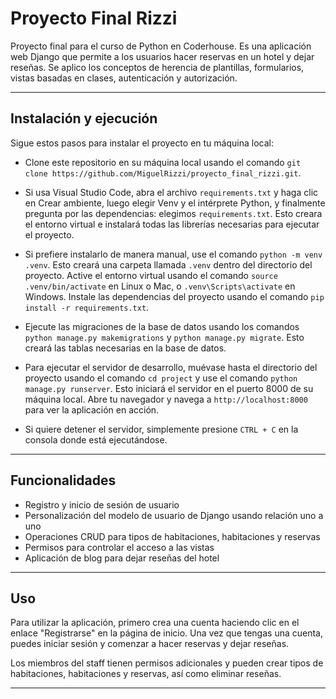 # Proyecto Final Rizzi

Proyecto final para el curso de Python en Coderhouse. Es una aplicación web Django que permite a los usuarios hacer reservas en un hotel y dejar reseñas. Se aplico los conceptos de herencia de plantillas, formularios, vistas basadas en clases, autenticación y autorización.

---
## Instalación y ejecución

Sigue estos pasos para instalar el proyecto en tu máquina local:

- Clone este repositorio en su máquina local usando el comando `git clone https://github.com/MiguelRizzi/proyecto_final_rizzi.git`.

- Si usa Visual Studio Code, abra el archivo `requirements.txt` y haga clic en Crear ambiente, luego elegir Venv y el intérprete Python, y finalmente pregunta por las dependencias: elegimos `requirements.txt`. Esto creara el entorno virtual e instalará todas las librerías necesarias para ejecutar el proyecto.

- Si prefiere instalarlo de manera manual, use el comando `python -m venv .venv`. Esto creará una carpeta llamada `.venv` dentro del directorio del proyecto.
Active el entorno virtual usando el comando `source .venv/bin/activate` en Linux o Mac, o `.venv\Scripts\activate` en Windows.
Instale las dependencias del proyecto usando el comando `pip install -r requirements.txt`. 

- Ejecute las migraciones de la base de datos usando los comandos `python manage.py makemigrations` y `python manage.py migrate`. Esto creará las tablas necesarias en la base de datos.

- Para ejecutar el servidor de desarrollo, muévase hasta el directorio del proyecto usando el comando `cd project` y use el comando `python manage.py runserver`. Esto iniciará el servidor en el puerto 8000 de su máquina local. Abre tu navegador y navega a `http://localhost:8000` para ver la aplicación en acción.

- Si quiere detener el servidor, simplemente presione `CTRL + C` en la consola donde está ejecutándose.

---
## Funcionalidades
- Registro y inicio de sesión de usuario
- Personalización del modelo de usuario de Django usando relación uno a uno
- Operaciones CRUD para tipos de habitaciones, habitaciones y reservas
- Permisos para controlar el acceso a las vistas
- Aplicación de blog para dejar reseñas del hotel

---
## Uso

Para utilizar la aplicación, primero crea una cuenta haciendo clic en el enlace "Registrarse" en la página de inicio. Una vez que tengas una cuenta, puedes iniciar sesión y comenzar a hacer reservas y dejar reseñas.

Los miembros del staff tienen permisos adicionales y pueden crear tipos de habitaciones, habitaciones y reservas, así como eliminar reseñas.

---
